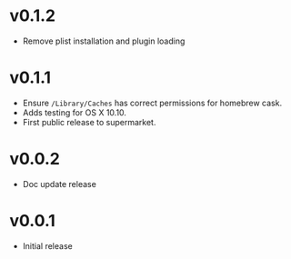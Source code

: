 # v0.1.2

* Remove plist installation and plugin loading

# v0.1.1

* Ensure `/Library/Caches` has correct permissions for homebrew cask.
* Adds testing for OS X 10.10.
* First public release to supermarket.

# v0.0.2

* Doc update release

# v0.0.1

* Initial release
